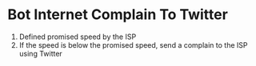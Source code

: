 # Bot Internet Complain To Twitter

1. Defined promised speed by the ISP
2. If the speed is below the promised speed, send a complain to the ISP using Twitter